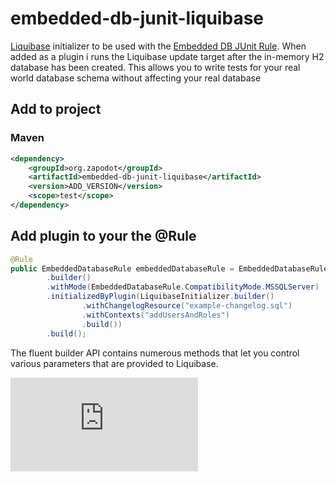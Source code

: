 embedded-db-junit-liquibase
===========================

[Liquibase](http://www.liquibase.org/) initializer to be used with the [Embedded DB JUnit Rule](../README.md). 
When added as a plugin i runs the Liquibase update target after the
in-memory H2 database has been created. This allows you to write tests
for your real world database schema without affecting your real database

## Add to project

### Maven
```xml
<dependency>
    <groupId>org.zapodot</groupId>
    <artifactId>embedded-db-junit-liquibase</artifactId>
    <version>ADD_VERSION</version>
    <scope>test</scope>
</dependency>
```

## Add plugin to your the @Rule 
```java
@Rule
public EmbeddedDatabaseRule embeddedDatabaseRule = EmbeddedDatabaseRule
        .builder()
        .withMode(EmbeddedDatabaseRule.CompatibilityMode.MSSQLServer)
        .initializedByPlugin(LiquibaseInitializer.builder()
                .withChangelogResource("example-changelog.sql")
                .withContexts("addUsersAndRoles")
                .build())
        .build();
```

The fluent builder API contains numerous methods that let you control various parameters
that are provided to Liquibase.

[![Analytics](https://ga-beacon.appspot.com/UA-58568779-1/embedded-db-junit/embedded-db-junit-liquibase/README.md)](https://github.com/igrigorik/ga-beacon)

